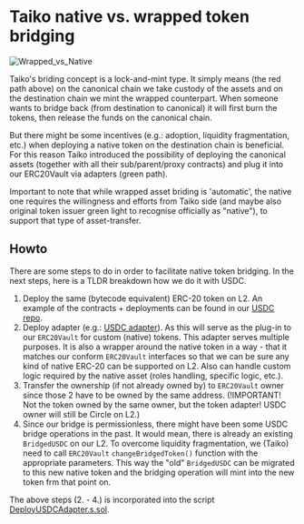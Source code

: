 # Taiko native vs. wrapped token bridging

![Wrapped_vs_Native](./images/native_support.png "Wrapped vs. Native bridging")

Taiko's briding concept is a lock-and-mint type. It simply means (the red path above) on the canonical chain we take custody of the assets and on the destination chain we mint the wrapped counterpart. When someone wants to bridge back (from destination to canonical) it will first burn the tokens, then release the funds on the canonical chain.

But there might be some incentives (e.g.: adoption, liquidity fragmentation, etc.) when deploying a native token on the destination chain is beneficial. For this reason Taiko introduced the possibility of deploying the canonical assets (together with all their sub/parent/proxy contracts) and plug it into our ERC20Vault via adapters (green path).

Important to note that while wrapped asset briding is 'automatic', the native one requires the willingness and efforts from Taiko side (and maybe also original token issuer green light to recognise officially as "native"), to support that type of asset-transfer.

## Howto

There are some steps to do in order to facilitate native token bridging. In the next steps, here is a TLDR breakdown how we do it with USDC.

1. Deploy the same (bytecode equivalent) ERC-20 token on L2. An example of the contracts + deployments can be found in our [USDC repo](https://github.com/taikoxyz/USDC).
2. Deploy adapter (e.g.: [USDC adapter](../contracts/tokenvault/adapters/USDCAdapter.sol)). As this will serve as the plug-in to our `ERC20Vault` for custom (native) tokens. This adapter serves multiple purposes. It is also a wrapper around the native token in a way - that it matches our conform `ERC20Vault` interfaces so that we can be sure any kind of native ERC-20 can be supported on L2. Also can handle custom logic required by the native asset (roles handling, specific logic, etc.).
3. Transfer the ownership (if not already owned by) to `ERC20Vault` owner since those 2 have to be owned by the same address. (!IMPORTANT! Not the token owned by the same owner, but the token adapter! USDC owner will still be Circle on L2.)
4. Since our bridge is permissionless, there might have been some USDC bridge operations in the past. It would mean, there is already an existing `BridgedUSDC` on our L2. To overcome liquidity fragmentation, we (Taiko) need to call `ERC20Vault` `changeBridgedToken()` function with the appropriate parameters. This way the "old" `BridgedUSDC` can be migrated to this new native token and the bridging operation will mint into the new token frm that point on.

The above steps (2. - 4.) is incorporated into the script [DeployUSDCAdapter.s.sol](../script/DeployUSDCAdapter.s.sol).
